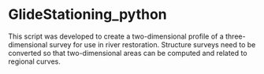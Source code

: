 # GlideStationing_python
This script was developed to create a two-dimensional profile of a three-dimensional survey for use in river restoration. Structure surveys need to be converted so that two-dimensional areas can be computed and related to regional curves.

